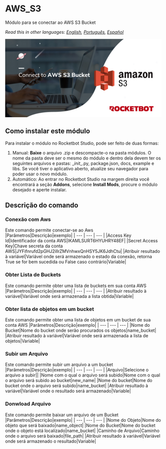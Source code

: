 # AWS_S3
  
Módulo para se conectar ao AWS S3 Bucket  

*Read this in other languages: [English](Manual_AWS_S3.md), [Português](Manual_AWS_S3.pr.md), [Español](Manual_AWS_S3.es.md)*
  
![banner](imgs/Banner_AWS_S3.jpg)
## Como instalar este módulo
  
Para instalar o módulo no Rocketbot Studio, pode ser feito de duas formas:
1. Manual: __Baixe__ o arquivo .zip e descompacte-o na pasta módulos. O nome da pasta deve ser o mesmo do módulo e dentro dela devem ter os seguintes arquivos e pastas: \__init__.py, package.json, docs, example e libs. Se você tiver o aplicativo aberto, atualize seu navegador para poder usar o novo módulo.
2. Automático: Ao entrar no Rocketbot Studio na margem direita você encontrará a seção **Addons**, selecione **Install Mods**, procure o módulo desejado e aperte instalar.  


## Descrição do comando

### Conexão com Aws
  
Este comando permite conectar-se ao Aws
|Parâmetros|Descrição|exemplo|
| --- | --- | --- |
|Access Key Id|Identificador da conta AWS|IKAMLSURT6HYUHRY48EF|
|Secret Access Key|Chave secreta da conta AWS|JYFifnrufd2pGHJ2illrZMVnhwxQnHSY5JK6JdhCtu|
|Atribuir resultado à variável|Variável onde será armazenado o estado da conexão, retorna True se for bem sucedida ou False caso contrário|Variable|

### Obter Lista de Buckets
  
Este comando permite obter uma lista de buckets em sua conta AWS
|Parâmetros|Descrição|exemplo|
| --- | --- | --- |
|Atribuir resultado à variável|Variável onde será armazenada a lista obtida|Variable|

### Obter lista de objetos em um bucket
  
Este comando permite obter uma lista de objetos em um bucket de sua conta AWS
|Parâmetros|Descrição|exemplo|
| --- | --- | --- |
|Nome do Bucket|Nome do bucket onde serão procurados os objetos|name_bucket|
|Atribuir resultado à variável|Variável onde será armazenada a lista de objetos|Variable|

### Subir um Arquivo
  
Este comando permite subir um arquivo a um bucket
|Parâmetros|Descrição|exemplo|
| --- | --- | --- |
|Arquivo|Selecione o arquivo a subir||
|Nome com o qual o arquivo será subido|Nome com o qual o arquivo será subido ao bucket|new_name|
|Nome do bucket|Nome do bucket onde o arquivo será subido|name_bucket|
|Atribuir resultado à variável|Variável onde o resultado será armazenado|Variable|

### Donwload Arquivo
  
Este comando permite baixar um arquivo de um Bucket
|Parâmetros|Descrição|exemplo|
| --- | --- | --- |
|Nome do Objeto|Nome do objeto que será baixado|name_object|
|Nome do Bucket|Nome do bucket onde o objeto está localizado|name_bucket|
|Caminho de Arquivo|Caminho onde o arquivo será baixado|file_path|
|Atribuir resultado à variável|Variável onde será armazenado o resultado|Variable|
